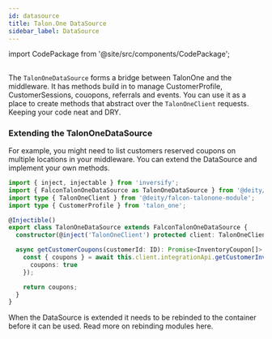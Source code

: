 ```yaml
---
id: datasource
title: Talon.One DataSource
sidebar_label: DataSource
---
```


import CodePackage from '@site/src/components/CodePackage';

<CodePackage name="@deity/falcon-talonone-module" />

##

The `TalonOneDataSource` forms a bridge between TalonOne and the middleware. It has methods build in to manage CustomerProfile, CustomerSessions, couopons, referrals and events. You can use it as a place to create methods that abstract over the `TalonOneClient` requests. Keeping your code neat and DRY.

### Extending the TalonOneDataSource

For example, you might need to list customers reserved coupons on multiple locations in your middleware. You can extend the DataSource and implement your own methods.

```ts
import { inject, injectable } from 'inversify';
import { FalconTalonOneDataSource as TalonOneDataSource } from '@deity/falcon-talonone-module';
import type { TalonOneClient } from '@deity/falcon-talonone-module';
import type { CustomerProfile } from 'talon_one';

@Injectible()
export class TalonOneDataSource extends FalconTalonOneDataSource {
  constructor(@inject('TalonOneClient') protected client: TalonOneClient) {}

  async getCustomerCoupons(customerId: ID): Promise<InventoryCoupon[]> {
    const { coupons } = await this.client.integrationApi.getCustomerInventory(`${customerId}`, {
      coupons: true
    });

    return coupons;
  }
}
```

When the DataSource is extended it needs to be rebinded to the container before it can be used. Read more on rebinding modules here.
